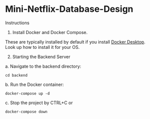 # Mini-Netflix-Database-Design

Instructions
1. Install Docker and Docker Compose.

These are typically installed by default if you install [Docker Desktop](https://www.docker.com/products/docker-desktop/). 
<br>
Look up how to install it for your OS.

2. Starting the Backend Server
   
a. Navigate to the backend directory:
 
```cd backend```

b. Run the Docker container:

```docker-compose up -d```

c. Stop the project by CTRL+C or 

```docker-compose down```
